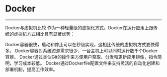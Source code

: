 # Docker
---
Docker与虚拟机比较
作为一种轻量级的虚拟化方式，Docker在运行应用上跟传统的虚拟机方式相比具有显著优势：

Docker容器很快，启动和停止可以在秒级实现，这相比传统的虚拟机方式要快得多。
Docker容器对系统资源需求很少，一台主机上可以同时运行数千个Docker容器。
Docker通过类似Git的操作来方便用户获取、分发和更新应用镜像，指令简明，学习成本较低。
Docker通过Dockerfile配置文件来支持灵活的自动化创建和部署机制，提高工作效率。
